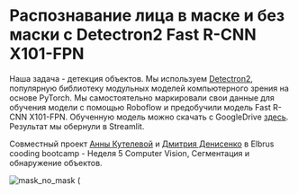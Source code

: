 # Распознавание лица в маске и без маски с Detectron2 Fast R-CNN X101-FPN

Наша задача - детекция объектов. Мы используем [Detectron2](https://github.com/facebookresearch/detectron2/blob/main/MODEL_ZOO.md), популярную библиотеку модульных моделей компьютерного зрения на основе PyTorch. Мы самостоятельно маркировали свои данные для обучения модели с помощью Roboflow и предобучили модель Fast R-CNN X101-FPN. Обученную модель можно скачать с GoogleDrive [здесь](https://drive.google.com/file/d/1RE3No0ww8ptTDuQ6AIUMfqC-tQHcJ9xd/view?usp=sharing). Результат мы обернули в Streamlit. 

Совместный проект [Анны Кутелевой](https://github.com/aveletuk) и [Дмитрия Денисенко](https://github.com/DenisenkoDS) в Elbrus cooding bootcamp - Неделя 5 Computer Vision, Сегментация и обнаружение объектов.



![mask_no_mask](images/IMG_0013.gif)
(
